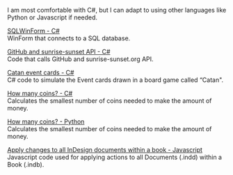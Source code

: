 I am most comfortable with C#, but I can adapt to using other languages like Python or Javascript if needed.

[SQLWinForm - C#](https://github.com/SPcodec/SQLWinForm)  
WinForm that connects to a SQL database.

[GitHub and sunrise-sunset API - C#](https://github.com/SPcodec/GitAndSunAPI)  
Code that calls GitHub and sunrise-sunset.org API.

[Catan event cards - C#](https://github.com/SPcodec/Catan_Event_Cards)  
C# code to simulate the Event cards drawn in a board game called “Catan".

[How many coins? - C#](https://github.com/SPcodec/HowManyCoins)  
Calculates the smallest number of coins needed to make the amount of money.

[How many coins? - Python](https://github.com/SPcodec/HowManyCoins_Python)  
Calculates the smallest number of coins needed to make the amount of money.

[Apply changes to all InDesign documents within a book - Javascript](https://github.com/SPcodec/InDesignBookApply)  
Javascript code used for applying actions to all Documents (.indd) within a Book (.indb).
